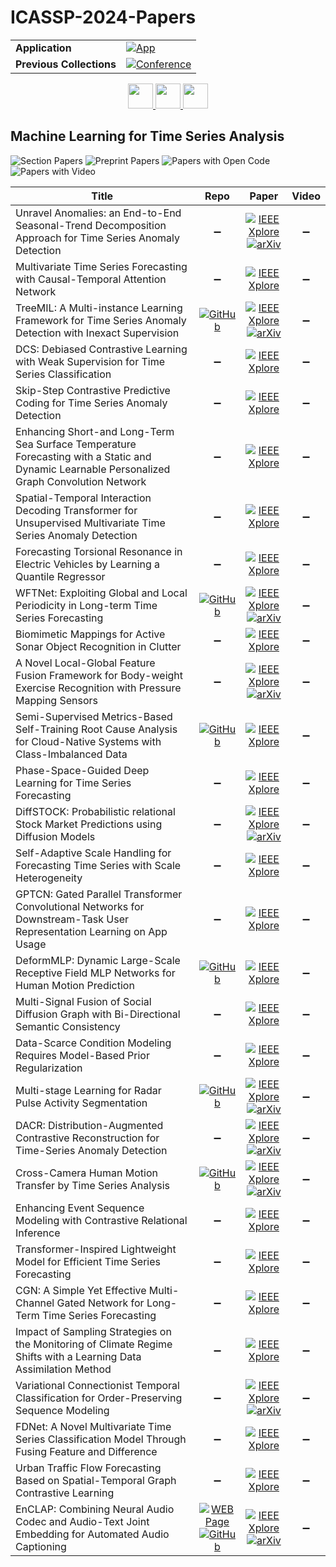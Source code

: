 # ICASSP-2024-Papers

<table>
    <tr>
        <td><strong>Application</strong></td>
        <td>
            <a href="https://huggingface.co/spaces/DmitryRyumin/NewEraAI-Papers" style="float:left;">
                <img src="https://img.shields.io/badge/🤗-NewEraAI--Papers-FFD21F.svg" alt="App" />
            </a>
        </td>
    </tr>
    <tr>
        <td><strong>Previous Collections</strong></td>
        <td>
            <a href="https://github.com/DmitryRyumin/ICASSP-2023-24-Papers/blob/main/README_2023.md">
                <img src="http://img.shields.io/badge/ICASSP-2023-0073AE.svg" alt="Conference">
            </a>
        </td>
    </tr>
</table>

<div align="center">
    <a href="https://github.com/DmitryRyumin/ICASSP-2023-24-Papers/blob/main/sections/2024/main/AASP-P9.md">
        <img src="https://cdn.jsdelivr.net/gh/DmitryRyumin/NewEraAI-Papers@main/images/left.svg" width="40" alt="" />
    </a>
    <a href="https://github.com/DmitryRyumin/ICASSP-2023-24-Papers/">
        <img src="https://cdn.jsdelivr.net/gh/DmitryRyumin/NewEraAI-Papers@main/images/home.svg" width="40" alt="" />
    </a>
    <a href="https://github.com/DmitryRyumin/ICASSP-2023-24-Papers/blob/main/sections/2024/main/MMSP-P5.md">
        <img src="https://cdn.jsdelivr.net/gh/DmitryRyumin/NewEraAI-Papers@main/images/right.svg" width="40" alt="" />
    </a>
</div>


## Machine Learning for Time Series Analysis

![Section Papers](https://img.shields.io/badge/Section%20Papers-30-42BA16) ![Preprint Papers](https://img.shields.io/badge/Preprint%20Papers-10-b31b1b) ![Papers with Open Code](https://img.shields.io/badge/Papers%20with%20Open%20Code-7-1D7FBF) ![Papers with Video](https://img.shields.io/badge/Papers%20with%20Video-0-FF0000)

| **Title** | **Repo** | **Paper** | **Video** |
|-----------|:--------:|:---------:|:---------:|
| Unravel Anomalies: an End-to-End Seasonal-Trend Decomposition Approach for Time Series Anomaly Detection | :heavy_minus_sign: | [![IEEE Xplore](https://img.shields.io/badge/IEEE-10446482-E4A42C.svg)](https://ieeexplore.ieee.org/document/10446482) <br/> [![arXiv](https://img.shields.io/badge/arXiv-2310.00268-b31b1b.svg)](https://arxiv.org/abs/2310.00268) | :heavy_minus_sign: |
| Multivariate Time Series Forecasting with Causal-Temporal Attention Network | :heavy_minus_sign: | [![IEEE Xplore](https://img.shields.io/badge/IEEE-10448031-E4A42C.svg)](https://ieeexplore.ieee.org/document/10448031) | :heavy_minus_sign: |
| TreeMIL: A Multi-instance Learning Framework for Time Series Anomaly Detection with Inexact Supervision | [![GitHub](https://img.shields.io/github/stars/fly-orange/TreeMIL?style=flat)](https://github.com/fly-orange/TreeMIL) | [![IEEE Xplore](https://img.shields.io/badge/IEEE-10447536-E4A42C.svg)](https://ieeexplore.ieee.org/document/10447536) <br/> [![arXiv](https://img.shields.io/badge/arXiv-2401.11235-b31b1b.svg)](https://arxiv.org/abs/2401.11235) | :heavy_minus_sign: |
| DCS: Debiased Contrastive Learning with Weak Supervision for Time Series Classification | :heavy_minus_sign: | [![IEEE Xplore](https://img.shields.io/badge/IEEE-10446381-E4A42C.svg)](https://ieeexplore.ieee.org/document/10446381) | :heavy_minus_sign: |
| Skip-Step Contrastive Predictive Coding for Time Series Anomaly Detection | :heavy_minus_sign: | [![IEEE Xplore](https://img.shields.io/badge/IEEE-10447104-E4A42C.svg)](https://ieeexplore.ieee.org/document/10447104) | :heavy_minus_sign: |
| Enhancing Short-and Long-Term Sea Surface Temperature Forecasting with a Static and Dynamic Learnable Personalized Graph Convolution Network | :heavy_minus_sign: | [![IEEE Xplore](https://img.shields.io/badge/IEEE-10448135-E4A42C.svg)](https://ieeexplore.ieee.org/document/10448135) | :heavy_minus_sign: |
| Spatial-Temporal Interaction Decoding Transformer for Unsupervised Multivariate Time Series Anomaly Detection | :heavy_minus_sign: | [![IEEE Xplore](https://img.shields.io/badge/IEEE-10448347-E4A42C.svg)](https://ieeexplore.ieee.org/document/10448347) | :heavy_minus_sign: |
| Forecasting Torsional Resonance in Electric Vehicles by Learning a Quantile Regressor | :heavy_minus_sign: | [![IEEE Xplore](https://img.shields.io/badge/IEEE-10446767-E4A42C.svg)](https://ieeexplore.ieee.org/document/10446767) | :heavy_minus_sign: |
| WFTNet: Exploiting Global and Local Periodicity in Long-term Time Series Forecasting | [![GitHub](https://img.shields.io/github/stars/Hank0626/WFTNet?style=flat)](https://github.com/Hank0626/WFTNet) | [![IEEE Xplore](https://img.shields.io/badge/IEEE-10446883-E4A42C.svg)](https://ieeexplore.ieee.org/document/10446883) <br/> [![arXiv](https://img.shields.io/badge/arXiv-2309.11319-b31b1b.svg)](https://arxiv.org/abs/2309.11319) | :heavy_minus_sign: |
| Biomimetic Mappings for Active Sonar Object Recognition in Clutter | :heavy_minus_sign: | [![IEEE Xplore](https://img.shields.io/badge/IEEE-10446338-E4A42C.svg)](https://ieeexplore.ieee.org/document/10446338) | :heavy_minus_sign: |
| A Novel Local-Global Feature Fusion Framework for Body-weight Exercise Recognition with Pressure Mapping Sensors | :heavy_minus_sign: | [![IEEE Xplore](https://img.shields.io/badge/IEEE-10447226-E4A42C.svg)](https://ieeexplore.ieee.org/document/10447226) <br/> [![arXiv](https://img.shields.io/badge/arXiv-2309.07888-b31b1b.svg)](https://arxiv.org/abs/2309.07888) | :heavy_minus_sign: |
| Semi-Supervised Metrics-Based Self-Training Root Cause Analysis for Cloud-Native Systems with Class-Imbalanced Data | [![GitHub](https://img.shields.io/github/stars/bigstomach/STRCA?style=flat)](https://github.com/bigstomach/STRCA) | [![IEEE Xplore](https://img.shields.io/badge/IEEE-10447959-E4A42C.svg)](https://ieeexplore.ieee.org/document/10447959) | :heavy_minus_sign: |
| Phase-Space-Guided Deep Learning for Time Series Forecasting | :heavy_minus_sign: | [![IEEE Xplore](https://img.shields.io/badge/IEEE-10446009-E4A42C.svg)](https://ieeexplore.ieee.org/document/10446009) | :heavy_minus_sign: |
| DiffSTOCK: Probabilistic relational Stock Market Predictions using Diffusion Models | :heavy_minus_sign: | [![IEEE Xplore](https://img.shields.io/badge/IEEE-10446690-E4A42C.svg)](https://ieeexplore.ieee.org/document/10446690) <br/> [![arXiv](https://img.shields.io/badge/arXiv-2403.14063-b31b1b.svg)](https://arxiv.org/abs/2403.14063) | :heavy_minus_sign: |
| Self-Adaptive Scale Handling for Forecasting Time Series with Scale Heterogeneity | :heavy_minus_sign: | [![IEEE Xplore](https://img.shields.io/badge/IEEE-10446923-E4A42C.svg)](https://ieeexplore.ieee.org/document/10446923) | :heavy_minus_sign: |
| GPTCN: Gated Parallel Transformer Convolutional Networks for Downstream-Task User Representation Learning on App Usage | :heavy_minus_sign: | [![IEEE Xplore](https://img.shields.io/badge/IEEE-10446256-E4A42C.svg)](https://ieeexplore.ieee.org/document/10446256) | :heavy_minus_sign: |
| DeformMLP: Dynamic Large-Scale Receptive Field MLP Networks for Human Motion Prediction | [![GitHub](https://img.shields.io/github/stars/HHT-98/DeformMLP?style=flat)](https://github.com/HHT-98/DeformMLP) | [![IEEE Xplore](https://img.shields.io/badge/IEEE-10447880-E4A42C.svg)](https://ieeexplore.ieee.org/document/10447880) | :heavy_minus_sign: |
| Multi-Signal Fusion of Social Diffusion Graph with Bi-Directional Semantic Consistency | :heavy_minus_sign: | [![IEEE Xplore](https://img.shields.io/badge/IEEE-10448010-E4A42C.svg)](https://ieeexplore.ieee.org/document/10448010) | :heavy_minus_sign: |
| Data-Scarce Condition Modeling Requires Model-Based Prior Regularization | :heavy_minus_sign: | [![IEEE Xplore](https://img.shields.io/badge/IEEE-10446987-E4A42C.svg)](https://ieeexplore.ieee.org/document/10446987) | :heavy_minus_sign: |
| Multi-stage Learning for Radar Pulse Activity Segmentation | [![GitHub](https://img.shields.io/github/stars/abcxyzi/RadSeg?style=flat)](https://github.com/abcxyzi/RadSeg) | [![IEEE Xplore](https://img.shields.io/badge/IEEE-10445810-E4A42C.svg)](https://ieeexplore.ieee.org/document/10445810) <br/> [![arXiv](https://img.shields.io/badge/arXiv-2312.09489-b31b1b.svg)](https://arxiv.org/abs/2312.09489) | :heavy_minus_sign: |
| DACR: Distribution-Augmented Contrastive Reconstruction for Time-Series Anomaly Detection | :heavy_minus_sign: | [![IEEE Xplore](https://img.shields.io/badge/IEEE-10447891-E4A42C.svg)](https://ieeexplore.ieee.org/document/10447891) <br/> [![arXiv](https://img.shields.io/badge/arXiv-2401.11271-b31b1b.svg)](https://arxiv.org/abs/2401.11271) | :heavy_minus_sign: |
| Cross-Camera Human Motion Transfer by Time Series Analysis | [![GitHub](https://img.shields.io/github/stars/IndigoPurple/TSAMT?style=flat)](https://github.com/IndigoPurple/TSAMT) | [![IEEE Xplore](https://img.shields.io/badge/IEEE-10447077-E4A42C.svg)](https://ieeexplore.ieee.org/document/10447077) <br/> [![arXiv](https://img.shields.io/badge/arXiv-2109.14174-b31b1b.svg)](https://arxiv.org/abs/2109.14174) | :heavy_minus_sign: |
| Enhancing Event Sequence Modeling with Contrastive Relational Inference | :heavy_minus_sign: | [![IEEE Xplore](https://img.shields.io/badge/IEEE-10446896-E4A42C.svg)](https://ieeexplore.ieee.org/document/10446896) | :heavy_minus_sign: |
| Transformer-Inspired Lightweight Model for Efficient Time Series Forecasting | :heavy_minus_sign: | [![IEEE Xplore](https://img.shields.io/badge/IEEE-10448163-E4A42C.svg)](https://ieeexplore.ieee.org/document/10448163) | :heavy_minus_sign: |
| CGN: A Simple Yet Effective Multi-Channel Gated Network for Long-Term Time Series Forecasting | :heavy_minus_sign: | [![IEEE Xplore](https://img.shields.io/badge/IEEE-10448209-E4A42C.svg)](https://ieeexplore.ieee.org/document/10448209) | :heavy_minus_sign: |
| Impact of Sampling Strategies on the Monitoring of Climate Regime Shifts with a Learning Data Assimilation Method | :heavy_minus_sign: | [![IEEE Xplore](https://img.shields.io/badge/IEEE-10447041-E4A42C.svg)](https://ieeexplore.ieee.org/document/10447041) | :heavy_minus_sign: |
| Variational Connectionist Temporal Classification for Order-Preserving Sequence Modeling | :heavy_minus_sign: | [![IEEE Xplore](https://img.shields.io/badge/IEEE-10447530-E4A42C.svg)](https://ieeexplore.ieee.org/document/10447530) <br/> [![arXiv](https://img.shields.io/badge/arXiv-2309.11983-b31b1b.svg)](https://arxiv.org/abs/2309.11983) | :heavy_minus_sign: |
| FDNet: A Novel Multivariate Time Series Classification Model Through Fusing Feature and Difference | :heavy_minus_sign: | [![IEEE Xplore](https://img.shields.io/badge/IEEE-10447884-E4A42C.svg)](https://ieeexplore.ieee.org/document/10447884) | :heavy_minus_sign: |
| Urban Traffic Flow Forecasting Based on Spatial-Temporal Graph Contrastive Learning | :heavy_minus_sign: | [![IEEE Xplore](https://img.shields.io/badge/IEEE-10448263-E4A42C.svg)](https://ieeexplore.ieee.org/document/10448263) | :heavy_minus_sign: |
| EnCLAP: Combining Neural Audio Codec and Audio-Text Joint Embedding for Automated Audio Captioning | [![WEB Page](https://img.shields.io/badge/WEB-Page-159957.svg)](https://huggingface.co/spaces/enclap-team/enclap) <br/> [![GitHub](https://img.shields.io/github/stars/jaeyeonkim99/EnCLAP?style=flat)](https://github.com/jaeyeonkim99/EnCLAP) | [![IEEE Xplore](https://img.shields.io/badge/IEEE-10446672-E4A42C.svg)](https://ieeexplore.ieee.org/document/10446672) <br/> [![arXiv](https://img.shields.io/badge/arXiv-2401.17690-b31b1b.svg)](https://arxiv.org/abs/2401.17690) | :heavy_minus_sign: |
